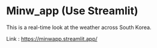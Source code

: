 # Minw_app (Use Streamlit)
This is a real-time look at the weather across South Korea.

Link : https://minwapp.streamlit.app/
